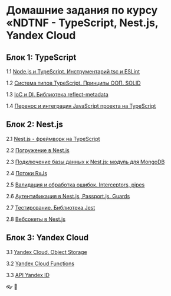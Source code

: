 # Домашние задания по курсу «NDTNF - TypeScript, Nest.js, Yandex Cloud

## Блок 1: TypeScript

1.1 [Node.js и TypeSсript. Инструментарий tsc и ESLint](001-TypeScript)

1.2 [Система типов TypeScript. Принципы ООП. SOLID](002-TypeScript)

1.3 [IoС и DI. Библиотека reflect-metadata](003-Ioc)

1.4 [Перенос и интеграция JavaScript проекта на TypeScript](004-Migrate%20to%20Typescript)

## Блок 2: Nest.js

2.1 [Nest.js - фреймворк на TypeScript](005-nestjs)

2.2 [Погружение в Nest.js](006-nestjs-ext)

2.3 [Подключение базы данных к Nest.js: модуль для MongoDB](008-nestjs-db)

2.4 [Потоки RxJs](009-rxjs)

2.5 [Валидация и обработка ошибок. Interceptors, pipes](010-nestjs-validation)

2.6 [Аутентификация в Nest.js, Passport.js. Guards](011-nestjs-authentication)

2.7 [Тестирование. Библиотека Jest](012-Test-Jest)

2.8 [Вебсокеты в Nest.js](016-websocket-NESTJS)

## Блок 3: Yandex Cloud

3.1 [Yandex Cloud. Object Storage](013-Yandex-Cloud_Object-Storage)

3.2 [Yandex Cloud Functions](014-Yandex-Cloud-Functions)

3.3 [API Yandex ID](015-Yandex-ID)

👓
👼